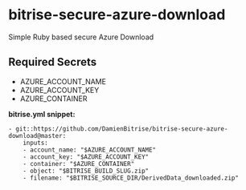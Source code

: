# bitrise-secure-azure-download
Simple Ruby based secure Azure Download

## Required Secrets
- AZURE_ACCOUNT_NAME
- AZURE_ACCOUNT_KEY
- AZURE_CONTAINER

**bitrise.yml snippet:**

    - git::https://github.com/DamienBitrise/bitrise-secure-azure-download@master:
        inputs:
        - account_name: "$AZURE_ACCOUNT_NAME"
        - account_key: "$AZURE_ACCOUNT_KEY"
        - container: "$AZURE_CONTAINER"
        - object: "$BITRISE_BUILD_SLUG.zip"
        - filename: "$BITRISE_SOURCE_DIR/DerivedData_downloaded.zip"
